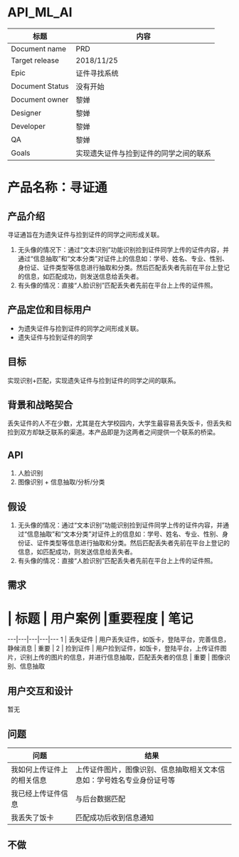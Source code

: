 # API_ML_AI

标题 | 内容
---|---
Document name | PRD
Target release | 2018/11/25
Epic | 证件寻找系统
Document Status | 没有开始
Document owner | 黎婵
Designer | 黎婵
Developer | 黎婵
QA | 黎婵
Goals | 实现遗失证件与捡到证件的同学之间的联系

# 产品名称：寻证通

## 产品介绍
寻证通旨在为遗失证件与捡到证件的同学之间形成关联。
1. 无头像的情况下：通过“文本识别”功能识别捡到证件同学上传的证件内容，并通过“信息抽取”和“文本分类”对证件上的信息如：学号、姓名、专业、性别、身份证、证件类型等信息进行抽取和分类。然后匹配丢失者先前在平台上登记的信息，如匹配成功，则发送信息给丢失者。
2. 有头像的情况：直接“人脸识别”匹配丢失者先前在平台上上传的证件照。

## 产品定位和目标用户
- 为遗失证件与捡到证件的同学之间形成关联。
- 遗失证件与捡到证件的同学

## 目标
实现识别+匹配，实现遗失证件与捡到证件的同学之间的联系。

## 背景和战略契合
丢失证件的人不在少数，尤其是在大学校园内，大学生最容易丢失饭卡，但丢失和捡到双方却缺乏联系的渠道。本产品即是为这两者之间提供一个联系的桥梁。

## API
1. 人脸识别
2. 图像识别 + 信息抽取/分析/分类

## 假设
1. 无头像的情况：通过“文本识别”功能识别捡到证件同学上传的证件内容，并通过“信息抽取”和“文本分类”对证件上的信息如：学号、姓名、专业、性别、身份证、证件类型等信息进行抽取和分类。然后匹配丢失者先前在平台上登记的信息，如匹配成功，则发送信息给丢失者。
2. 有头像的情况：直接“人脸识别”匹配丢失者先前在平台上上传的证件照。

## 需求
# | 标题 | 用户案例 |重要程度 | 笔记
---|---|---|---|---
1 | 丢失证件 | 用户丢失证件，如饭卡，登陆平台，完善信息，静候消息 | 重要 | 
2 | 捡到证件 | 用户捡到证件，如饭卡，登陆平台，上传证件图片，识别上传的图片的信息，并进行信息抽取，匹配丢失者的信息 | 重要 | 图像识别、信息抽取

## 用户交互和设计
暂无

## 问题
问题 | 结果
---|---
我如何上传证件上的相关信息 | 上传证件图片，图像识别、信息抽取相关文本信息如：学号姓名专业身份证号等
我已经上传证件信息 | 与后台数据匹配
我丢失了饭卡 | 匹配成功后收到信息通知

## 不做

